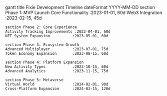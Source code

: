 gantt
    title Fixie Development Timeline
    dateFormat  YYYY-MM-DD
    section Phase 1: MVP Launch
    Core Functionality           :2023-01-01, 60d
    Web3 Integration            :2023-02-15, 45d
    
    section Phase 2: Core Experience
    Activity Tracking Improvements :2023-04-01, 60d
    NFT System Expansion          :2023-05-01, 60d
    
    section Phase 3: Ecosystem Growth
    Advanced Multiplayer          :2023-07-01, 75d
    Token Economy Expansion       :2023-08-15, 60d
    
    section Phase 4: Platform Expansion
    New Activity Types            :2023-10-15, 60d
    Advanced Analytics            :2023-11-15, 75d
    
    section Phase 5: Metaverse
    Virtual World                 :2024-02-01, 90d
    Cross-Platform Expansion      :2024-03-15, 120d